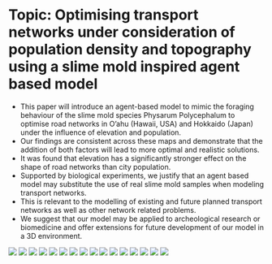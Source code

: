 # Topic: Optimising transport networks under consideration of population density and topography using a slime mold inspired agent based model
* This paper will introduce an agent-based model to mimic the foraging behaviour of the slime mold species Physarum Polycephalum to optimise road networks in O’ahu (Hawaii, USA) and Hokkaido (Japan) under the influence of elevation and population. 
* Our findings are consistent across these maps and demonstrate that the addition of both factors will lead to more optimal and realistic solutions. 
* It was found that elevation has a significantly stronger effect on the shape of road networks than city population. 
* Supported by biological experiments, we justify that an agent based model may substitute the use of real slime mold samples when modeling transport networks. 
* This is relevant to the modelling of existing and future planned transport networks as well as other network related problems. 
* We suggest that our model may be applied to archeological research or biomedicine and offer extensions for future development of our model in a 3D environment.


![](https://github.com/Teamkronos/mobile_device_market_leader/blob/main/images/1.PNG)
![](https://github.com/Teamkronos/mobile_device_market_leader/blob/main/images/2.PNG)
![](https://github.com/Teamkronos/mobile_device_market_leader/blob/main/images/3.PNG)
![](https://github.com/Teamkronos/mobile_device_market_leader/blob/main/images/4.PNG)
![](https://github.com/Teamkronos/mobile_device_market_leader/blob/main/images/jaxa.PNG)
![](https://github.com/Teamkronos/mobile_device_market_leader/blob/main/images/a.PNG)
![](https://github.com/Teamkronos/mobile_device_market_leader/blob/main/images/b.PNG)
![](https://github.com/Teamkronos/mobile_device_market_leader/blob/main/images/c.PNG)
![](https://github.com/Teamkronos/mobile_device_market_leader/blob/main/images/d.PNG)
![](https://github.com/Teamkronos/mobile_device_market_leader/blob/main/images/e.PNG)
![](https://github.com/Teamkronos/mobile_device_market_leader/blob/main/images/f.PNG)
![](https://github.com/Teamkronos/mobile_device_market_leader/blob/main/images/5.PNG)
![](https://github.com/Teamkronos/mobile_device_market_leader/blob/main/images/6.PNG)
![](https://github.com/Teamkronos/mobile_device_market_leader/blob/main/images/7.PNG)
![](https://github.com/Teamkronos/mobile_device_market_leader/blob/main/images/8.PNG)
![](https://github.com/Teamkronos/mobile_device_market_leader/blob/main/images/9.PNG)

